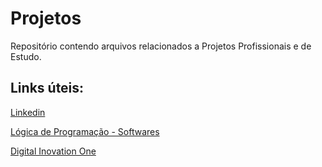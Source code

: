 # Projetos
Repositório contendo arquivos relacionados a Projetos Profissionais e de Estudo.

## Links úteis:
[Linkedin](https://www.linkedin.com/in/escuderoti/)

[Lógica de Programação - Softwares](https://drive.google.com/drive/folders/11PPWavV_0ch9ie3n7eTf5qrMJ_NcLAuK?usp=sharing)

[Digital Inovation One](https://web.digitalinnovation.one/users/escudero_ti)
